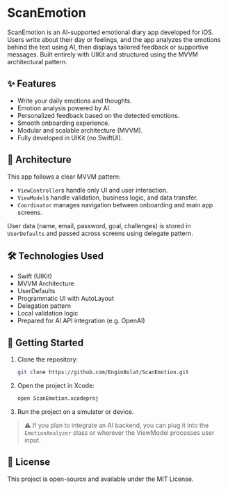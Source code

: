 # ScanEmotion

ScanEmotion is an AI-supported emotional diary app developed for iOS. Users write about their day or feelings, and the app analyzes the emotions behind the text using AI, then displays tailored feedback or supportive messages. Built entirely with UIKit and structured using the MVVM architectural pattern.

## ✨ Features

- Write your daily emotions and thoughts.
- Emotion analysis powered by AI.
- Personalized feedback based on the detected emotions.
- Smooth onboarding experience.
- Modular and scalable architecture (MVVM).
- Fully developed in UIKit (no SwiftUI).

## 🧠 Architecture

This app follows a clear MVVM pattern:

- `ViewController`s handle only UI and user interaction.
- `ViewModel`s handle validation, business logic, and data transfer.
- `Coordinator` manages navigation between onboarding and main app screens.

User data (name, email, password, goal, challenges) is stored in `UserDefaults` and passed across screens using delegate pattern.

## 🛠️ Technologies Used

- Swift (UIKit)
- MVVM Architecture
- UserDefaults
- Programmatic UI with AutoLayout
- Delegation pattern
- Local validation logic
- Prepared for AI API integration (e.g. OpenAI)

## 🚀 Getting Started

1. Clone the repository:

   ```bash
   git clone https://github.com/EnginBolat/ScanEmotion.git
   ```

2. Open the project in Xcode:

   ```bash
   open ScanEmotion.xcodeproj
   ```

3. Run the project on a simulator or device.

> ⚠️ If you plan to integrate an AI backend, you can plug it into the `EmotionAnalyzer` class or wherever the ViewModel processes user input.

## 📄 License

This project is open-source and available under the MIT License.
